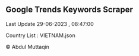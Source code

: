 

## Google Trends Keywords Scraper 
 
Last Update 29-06-2023 , 08:47:00

Country List :
VIETNAM.json



© Abdul Muttaqin 
